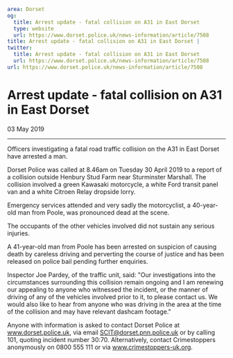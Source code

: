 ```yaml
area: Dorset
og:
  title: Arrest update - fatal collision on A31 in East Dorset
  type: website
  url: https://www.dorset.police.uk/news-information/article/7508
title: Arrest update - fatal collision on A31 in East Dorset |
twitter:
  title: Arrest update - fatal collision on A31 in East Dorset
  url: https://www.dorset.police.uk/news-information/article/7508
url: https://www.dorset.police.uk/news-information/article/7508
```

# Arrest update - fatal collision on A31 in East Dorset

03 May 2019

* * *

Officers investigating a fatal road traffic collision on the A31 in East Dorset have arrested a man.

Dorset Police was called at 8.46am on Tuesday 30 April 2019 to a report of a collision outside Henbury Stud Farm near Sturminster Marshall. The collision involved a green Kawasaki motorcycle, a white Ford transit panel van and a white Citroen Relay dropside lorry.

Emergency services attended and very sadly the motorcyclist, a 40-year-old man from Poole, was pronounced dead at the scene.

The occupants of the other vehicles involved did not sustain any serious injuries.

A 41-year-old man from Poole has been arrested on suspicion of causing death by careless driving and perverting the course of justice and has been released on police bail pending further enquiries.

Inspector Joe Pardey, of the traffic unit, said: "Our investigations into the circumstances surrounding this collision remain ongoing and I am renewing our appealing to anyone who witnessed the incident, or the manner of driving of any of the vehicles involved prior to it, to please contact us. We would also like to hear from anyone who was driving in the area at the time of the collision and may have relevant dashcam footage."

Anyone with information is asked to contact Dorset Police at www.dorset.police.uk, via email SCIT@dorset.pnn.police.uk or by calling 101, quoting incident number 30:70. Alternatively, contact Crimestoppers anonymously on 0800 555 111 or via www.crimestoppers-uk.org.

